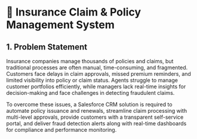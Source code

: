 # 📘 Insurance Claim & Policy Management System

## 1. Problem Statement
Insurance companies manage thousands of policies and claims, but traditional processes are often manual, time-consuming, and fragmented. Customers face delays in claim approvals, missed premium reminders, and limited visibility into policy or claim status. Agents struggle to manage customer portfolios efficiently, while managers lack real-time insights for decision-making and face challenges in detecting fraudulent claims.

To overcome these issues, a Salesforce CRM solution is required to automate policy issuance and renewals, streamline claim processing with multi-level approvals, provide customers with a transparent self-service portal, and deliver fraud detection alerts along with real-time dashboards for compliance and performance monitoring.
